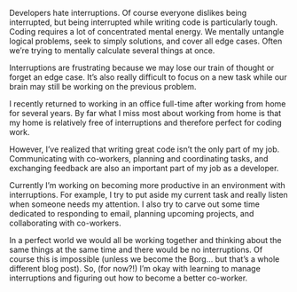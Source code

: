 

Developers hate interruptions. Of course everyone dislikes being interrupted, but being interrupted while
writing code is particularly tough. Coding requires a lot of concentrated mental energy. We mentally untangle
logical problems, seek to simply solutions, and cover all edge cases. Often we’re trying to mentally
calculate several things at once.

Interruptions are frustrating because we may lose our train of thought or forget an edge case. It’s also
really difficult to focus on a new task while our brain may still be working on the previous problem.

I recently returned to working in an office full-time after working from home for several years. By far what I
miss most about working from home is that my home is relatively free of interruptions and therefore perfect
for coding work.

However, I’ve realized that writing great code isn’t the only part of my job. Communicating with
co-workers, planning and coordinating tasks, and exchanging feedback are also an important part of my job as a
developer.

Currently I’m working on becoming more productive in an environment with interruptions. For example, I try
to put aside my current task and really listen when someone needs my attention. I also try to carve out some
time dedicated to responding to email, planning upcoming projects, and collaborating with co-workers.

In a perfect world we would all be working together and thinking about the same things at the same time and
there would be no interruptions. Of course this is impossible (unless we become the Borg… but that’s
a whole different blog post). So, (for now?!) I’m okay with learning to manage interruptions and figuring
out how to become a better co-worker.